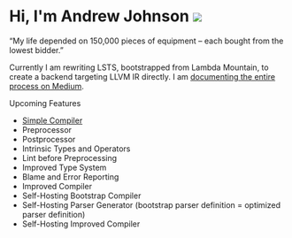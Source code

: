 # Hi, I'm Andrew Johnson ![](https://komarev.com/ghpvc/?username=andrew-johnson-4)

“My life depended on 150,000 pieces of equipment – each bought from the lowest bidder.”

Currently I am rewriting LSTS,
bootstrapped from Lambda Mountain,
to create a backend targeting LLVM IR directly.
I am [documenting the entire process on Medium](https://medium.com/@andrew_johnson_4/building-a-compiler-for-a-modern-functional-language-from-scratch-in-rust-part-1-parsing-d3dd1765ce1b).

Upcoming Features
- [Simple Compiler](https://github.com/andrew-johnson-4/LSTS/issues/220)
- Preprocessor
- Postprocessor
- Intrinsic Types and Operators
- Lint before Preprocessing
- Improved Type System
- Blame and Error Reporting
- Improved Compiler
- Self-Hosting Bootstrap Compiler
- Self-Hosting Parser Generator (bootstrap parser definition = optimized parser definition)
- Self-Hosting Improved Compiler
